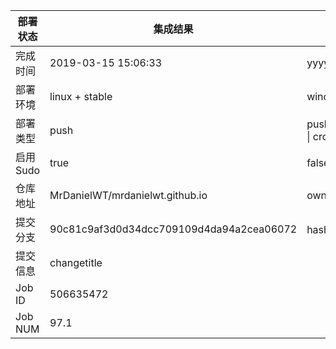 部署状态 | 集成结果 | 参考值
---|---|---
完成时间 | 2019-03-15 15:06:33 | yyyy-mm-dd hh:mm:ss
部署环境 | linux + stable | window \| linux + stable
部署类型 | push | push \| pull_request \| api \| cron
启用Sudo | true | false \| true
仓库地址 | MrDanielWT/mrdanielwt.github.io | owner_name/repo_name
提交分支 | 90c81c9af3d0d34dcc709109d4da94a2cea06072 | hash 16位
提交信息 | changetitle |
Job ID   | 506635472 |
Job NUM  | 97.1 |

